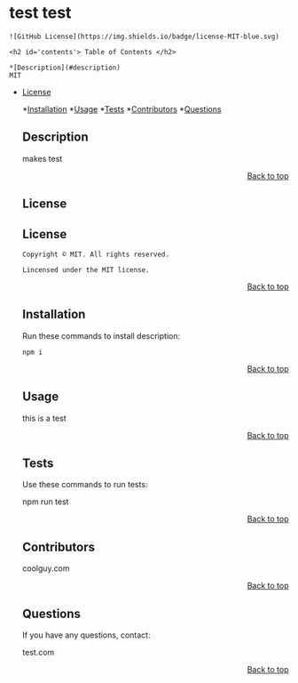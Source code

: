 <h1 id='title'> test test </h1>

    ![GitHub License](https://img.shields.io/badge/license-MIT-blue.svg)

    <h2 id='contents'> Table of Contents </h2>

    *[Description](#description)
    MIT
* [License](#license)

    *[Installation](#installation)
    *[Usage](#usage)
    *[Tests](#tests)
    *[Contributors](#contributors)
    *[Questions](#questions) 


    <h2 id='description'> Description </h2>

    makes test

    <p style='text-align: right;'><a href='#title'>Back to top</a></p>

    <h2 id='license'> License </h2>

    <h2 id='license'>License</h2>

      Copyright © MIT. All rights reserved.
      
      Lincensed under the MIT license.

    <p style='text-align: right;'><a href='#title'>Back to top</a></p>
    
    <h2 id='installation'> Installation </h2>

    Run these commands to install description:

    ```
    npm i
    ```

    <p style='text-align: right;'><a href='#title'>Back to top</a></p>

    <h2 id='usage'> Usage </h2>

    this is a test

    <p style='text-align: right;'><a href='#title'>Back to top</a></p>

    
    <h2 id='tests'> Tests </h2>
    
    Use these commands to run tests:
    
    npm run test
    
    <p style='text-align: right;'><a href='#title'>Back to top</a></p>
    
    <h2 id='contributors'> Contributors </h2>

    coolguy.com

    <p style='text-align: right;'><a href='#title'>Back to top</a></p>

    <h2 id='questions'> Questions </h2>

    If you have any questions, contact:

    test.com

    <p style='text-align: right;'><a href='#title'>Back to top</a></p>
    
